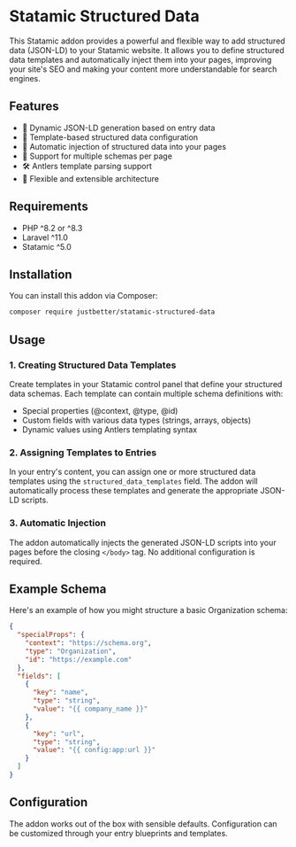# Statamic Structured Data

This Statamic addon provides a powerful and flexible way to add structured data (JSON-LD) to your Statamic website. It allows you to define structured data templates and automatically inject them into your pages, improving your site's SEO and making your content more understandable for search engines.

## Features

- 🔄 Dynamic JSON-LD generation based on entry data
- 📝 Template-based structured data configuration
- 🔌 Automatic injection of structured data into your pages
- 🎯 Support for multiple schemas per page
- 🛠 Antlers template parsing support
- 💪 Flexible and extensible architecture

## Requirements

- PHP ^8.2 or ^8.3
- Laravel ^11.0
- Statamic ^5.0

## Installation

You can install this addon via Composer:

```bash
composer require justbetter/statamic-structured-data
```

## Usage

### 1. Creating Structured Data Templates

Create templates in your Statamic control panel that define your structured data schemas. Each template can contain multiple schema definitions with:

- Special properties (@context, @type, @id)
- Custom fields with various data types (strings, arrays, objects)
- Dynamic values using Antlers templating syntax

### 2. Assigning Templates to Entries

In your entry's content, you can assign one or more structured data templates using the `structured_data_templates` field. The addon will automatically process these templates and generate the appropriate JSON-LD scripts.

### 3. Automatic Injection

The addon automatically injects the generated JSON-LD scripts into your pages before the closing `</body>` tag. No additional configuration is required.

## Example Schema

Here's an example of how you might structure a basic Organization schema:

```json
{
  "specialProps": {
    "context": "https://schema.org",
    "type": "Organization",
    "id": "https://example.com"
  },
  "fields": [
    {
      "key": "name",
      "type": "string",
      "value": "{{ company_name }}"
    },
    {
      "key": "url",
      "type": "string",
      "value": "{{ config:app:url }}"
    }
  ]
}
```

## Configuration

The addon works out of the box with sensible defaults. Configuration can be customized through your entry blueprints and templates.
